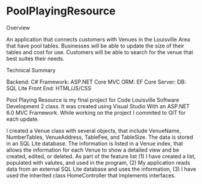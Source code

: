 # PoolPlayingResource

Overview

An application that connects customers with Venues in the Louisville Area that have pool tables. Businesses will be able to update the size of their tables and cost for use. Customers will be able to search for the venue that best suites their needs. 

Technical Summary

Backend: C#
Framework: ASP.NET Core MVC
ORM: EF Core
Server:
DB: SQL Lite
Front End: HTML/JS/CSS

Pool Playing Resource is my final project for Code Louisville Software Development 2 class. It was created using Visual Studio With an ASP.NET 6.0 MVC Framework. While working on the project I commited to GIT for each update. 

I created a Venue class with several objects, that include VenueName, NumberTables, VenueAddress, TableFee, and TableSize. The data is stored in an SQL Lite database. The information is listed in a Venue index, that allows the information for each Venue to show a detailed view and be created, edited, or deleted. As part of the feature list (1) I have created a list, populated with valutes, and used in the program, (2) My application reads data from an external SQL Lite database and uses the information, (3) I have used the inherited class HomeController that implements interfaces. 

